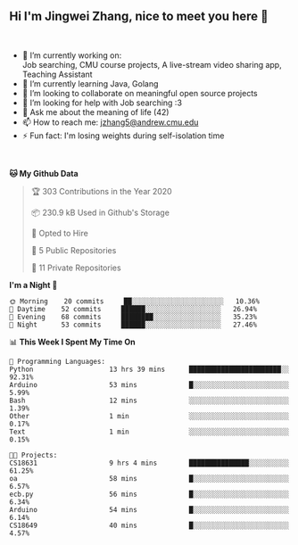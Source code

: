 Hi I'm Jingwei Zhang, nice to meet you here 👋
---
<br>


- 🔭 I’m currently working on: <br>
    Job searching, CMU course projects, A live-stream video sharing app, Teaching Assistant
- 🌱 I’m currently learning Java, Golang
- 👯 I’m looking to collaborate on meaningful open source projects
- 🤔 I’m looking for help with Job searching :3
- 💬 Ask me about the meaning of life (42)
- 📫 How to reach me: jzhang5@andrew.cmu.edu
- ⚡ Fun fact: I'm losing weights during self-isolation time
<br>


<!--START_SECTION:waka-->
**🐱 My Github Data** 

> 🏆 303 Contributions in the Year 2020
 > 
> 📦 230.9 kB Used in Github's Storage 
 > 
> 💼 Opted to Hire
 > 
> 📜 5 Public Repositories
 > 
> 🔑 11 Private Repositories 

**I'm a Night 🦉** 

```text
🌞 Morning    20 commits     ██░░░░░░░░░░░░░░░░░░░░░░░   10.36% 
🌆 Daytime    52 commits     ██████░░░░░░░░░░░░░░░░░░░   26.94% 
🌃 Evening    68 commits     ████████░░░░░░░░░░░░░░░░░   35.23% 
🌙 Night      53 commits     ██████░░░░░░░░░░░░░░░░░░░   27.46%

```


📊 **This Week I Spent My Time On** 

```text
💬 Programming Languages: 
Python                   13 hrs 39 mins      ███████████████████████░░   92.31% 
Arduino                  53 mins             █░░░░░░░░░░░░░░░░░░░░░░░░   5.99% 
Bash                     12 mins             ░░░░░░░░░░░░░░░░░░░░░░░░░   1.39% 
Other                    1 min               ░░░░░░░░░░░░░░░░░░░░░░░░░   0.17% 
Text                     1 min               ░░░░░░░░░░░░░░░░░░░░░░░░░   0.15%

🐱‍💻 Projects: 
CS18631                  9 hrs 4 mins        ███████████████░░░░░░░░░░   61.25% 
oa                       58 mins             █░░░░░░░░░░░░░░░░░░░░░░░░   6.57% 
ecb.py                   56 mins             █░░░░░░░░░░░░░░░░░░░░░░░░   6.34% 
Arduino                  54 mins             █░░░░░░░░░░░░░░░░░░░░░░░░   6.14% 
CS18649                  40 mins             █░░░░░░░░░░░░░░░░░░░░░░░░   4.57%

```


<!--END_SECTION:waka-->
